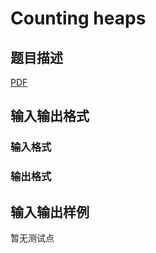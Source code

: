 # Counting heaps

## 题目描述

[problemUrl]: https://uva.onlinejudge.org/index.php?option=com_onlinejudge&Itemid=8&category=447&page=show_problem&problem=4182

[PDF](https://uva.onlinejudge.org/external/14/p1436.pdf)

## 输入输出格式

### 输入格式

### 输出格式

## 输入输出样例

暂无测试点

